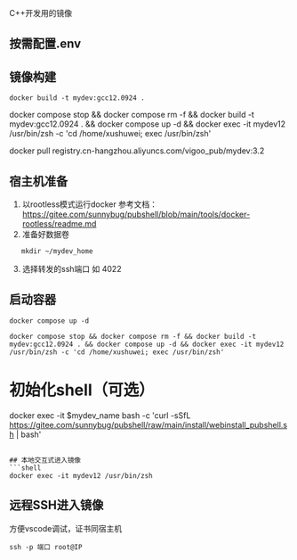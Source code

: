 C++开发用的镜像

## 按需配置.env

## 镜像构建
```shell
docker build -t mydev:gcc12.0924 .
```

docker compose stop && docker compose rm -f && docker build -t mydev:gcc12.0924 . && docker compose up -d && docker exec -it mydev12 /usr/bin/zsh -c 'cd /home/xushuwei; exec /usr/bin/zsh'

docker pull registry.cn-hangzhou.aliyuncs.com/vigoo_pub/mydev:3.2

## 宿主机准备
1. 以rootless模式运行docker 
    参考文档：https://gitee.com/sunnybug/pubshell/blob/main/tools/docker-rootless/readme.md
2. 准备好数据卷
```shell
   mkdir ~/mydev_home
```
3. 选择转发的ssh端口
   如 4022

## 启动容器
```shell
docker compose up -d

docker compose stop && docker compose rm -f && docker build -t mydev:gcc12.0924 . && docker compose up -d && docker exec -it mydev12 /usr/bin/zsh -c 'cd /home/xushuwei; exec /usr/bin/zsh'     

```

# 初始化shell（可选）
docker exec -it $mydev_name bash -c 'curl -sSfL https://gitee.com/sunnybug/pubshell/raw/main/install/webinstall_pubshell.sh | bash'

```

## 本地交互式进入镜像
```shell
docker exec -it mydev12 /usr/bin/zsh 
```

## 远程SSH进入镜像
方便vscode调试，证书同宿主机
```shell
ssh -p 端口 root@IP
```